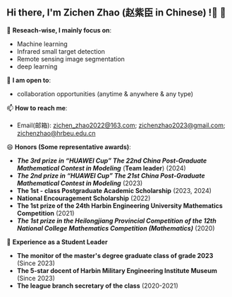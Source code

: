 ## Hi there, I'm Zichen Zhao (赵紫臣 in Chinese) !👋 👋


🔭 **Reseach-wise, I mainly focus on**:

- Machine learning
- Infrared small target detection
- Remote sensing image segmentation
- deep learning

👯 **I am open to**:

- collaboration opportunities (anytime & anywhere & any type)

📫 **How to reach me**:

- Email(邮箱): zichen_zhao2022@163.com; zichenzhao2023@gmail.com; zichenzhao@hrbeu.edu.cn

😄 **Honors (Some representative awards)**:
+ **_The 3rd prize in “HUAWEI Cup” The 22nd China Post-Graduate Mathematical Contest in Modeling_** (**Team leader**) (2024)
+ **_The 2nd prize in “HUAWEI Cup” The 21st China Post-Graduate Mathematical Contest in Modeling_**  (2023)
+ **The 1st - class Postgraduate Academic Scholarship**  (2023, 2024)
+ **National Encouragement Scholarship**  (2022)
+ **The 1st prize of the 24th Harbin Engineering University Mathematics Competition**  (2021)
+ **_The 1st prize in the Heilongjiang Provincial Competition of the 12th National College Mathematics Competition (Mathematics)_** (2020)

📕 **Experience as a Student Leader**
+ **The monitor of the master's degree graduate class of grade 2023** (Since 2023)
+ **The 5-star docent of Harbin Military Engineering Institute Museum** (Since 2023)
+ **The league branch secretary of the class** (2020-2021)

<!--
**Zichen-Zhao01/Zichen-Zhao01** is a ✨ _special_ ✨ repository because its `README.md` (this file) appears on your GitHub profile.

Here are some ideas to get you started:
- 🌱 I’m currently learning ...
- 👯 I’m looking to collaborate on ...
- 🤔 I’m looking for help with ...
- 💬 Ask me about ...
- 📫 How to reach me: ...
- 😄 Pronouns: ...
- ⚡ Fun fact: ...
-->
